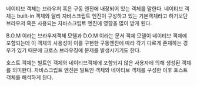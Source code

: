 네이티브 객체는 브라우저 혹은 구동 엔진에 내장되어 있는 객체를 말한다. 네이티브 객체는 built-in 객체와 달리 자바스크립트 
엔진이 구성하고 있는 기본객체라고 하기보단 브라우저 혹은 사용되는 자바스크립트 엔진에 영향을 많이 받게 된다.

B.O.M 이라는 브라우저객체 모델과 D.O.M 이라는 문서 객체 모델이 네이티브 객체에 포함되는데 이 객체의 사용성이 이를 구현한
구동엔진에 따라 각기 다르게 존재하는 경우가 있기 때문에 크로스 브라우징에 문제를 발생시키기도 한다.

호스트 객체는 빌트인 객체와 네이티브객체에 포함되지 않은 사용자에 의해 생성된 객체를 의미한다. 자바스크립트 엔진은 빌트인 
객체와 네이티브 객체를 구성한 이후 호스트객체를 해석하게 된다.
